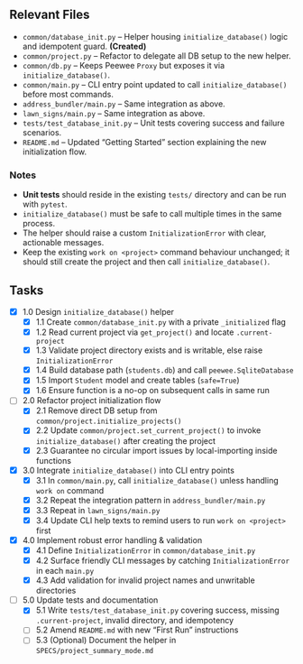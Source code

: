 ## Relevant Files

- `common/database_init.py` – Helper housing `initialize_database()` logic and idempotent guard. **(Created)**
- `common/project.py` – Refactor to delegate all DB setup to the new helper.
- `common/db.py` – Keeps Peewee `Proxy` but exposes it via `initialize_database()`.
- `common/main.py` – CLI entry point updated to call `initialize_database()` before most commands.
- `address_bundler/main.py` – Same integration as above.
- `lawn_signs/main.py` – Same integration as above.
- `tests/test_database_init.py` – Unit tests covering success and failure scenarios.
- `README.md` – Updated “Getting Started” section explaining the new initialization flow.

### Notes

- **Unit tests** should reside in the existing `tests/` directory and can be run with `pytest`.
- `initialize_database()` must be safe to call multiple times in the same process.
- The helper should raise a custom `InitializationError` with clear, actionable messages.
- Keep the existing `work on <project>` command behaviour unchanged; it should still create the project and then call `initialize_database()`.

## Tasks

- [x] 1.0 Design `initialize_database()` helper
  - [x] 1.1 Create `common/database_init.py` with a private `_initialized` flag
  - [x] 1.2 Read current project via `get_project()` and locate `.current-project`
  - [x] 1.3 Validate project directory exists and is writable, else raise `InitializationError`
  - [x] 1.4 Build database path (`students.db`) and call `peewee.SqliteDatabase`
  - [x] 1.5 Import `Student` model and create tables (`safe=True`)
  - [x] 1.6 Ensure function is a no-op on subsequent calls in same run

- [ ] 2.0 Refactor project initialization flow  
  - [x] 2.1 Remove direct DB setup from `common/project.initialize_projects()`
  - [x] 2.2 Update `common/project.set_current_project()` to invoke `initialize_database()` after creating the project
  - [x] 2.3 Guarantee no circular import issues by local-importing inside functions

- [x] 3.0 Integrate `initialize_database()` into CLI entry points
  - [x] 3.1 In `common/main.py`, call `initialize_database()` unless handling `work on` command
  - [x] 3.2 Repeat the integration pattern in `address_bundler/main.py`
  - [x] 3.3 Repeat in `lawn_signs/main.py`
  - [x] 3.4 Update CLI help texts to remind users to run `work on <project>` first

- [x] 4.0 Implement robust error handling & validation  
  - [x] 4.1 Define `InitializationError` in `common/database_init.py`  
  - [x] 4.2 Surface friendly CLI messages by catching `InitializationError` in each `main.py`  
  - [x] 4.3 Add validation for invalid project names and unwritable directories  

- [ ] 5.0 Update tests and documentation  
  - [x] 5.1 Write `tests/test_database_init.py` covering success, missing `.current-project`, invalid directory, and idempotency
  - [ ] 5.2 Amend `README.md` with new “First Run” instructions  
  - [ ] 5.3 (Optional) Document the helper in `SPECS/project_summary_mode.md`  
